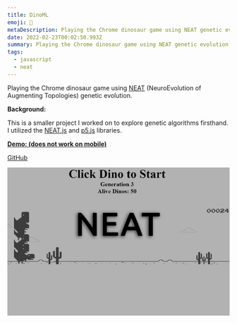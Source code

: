 ```yaml
---
title: DinoML
emoji: 🦖
metaDescription: Playing the Chrome dinosaur game using NEAT genetic evolution
date: 2022-02-23T00:02:50.993Z
summary: Playing the Chrome dinosaur game using NEAT genetic evolution
tags:
  - javascript
  - neat
---
```

Playing the Chrome dinosaur game using [NEAT](https://towardsdatascience.com/neat-an-awesome-approach-to-neuroevolution-3eca5cc7930f) (NeuroEvolution of Augmenting Topologies) genetic evolution.

**Background:**

This is a smaller project I worked on to explore genetic algorithms firsthand. I utilized the [NEAT.js](https://github.com/ExtensionShoe/NEAT-JS) and [p5.js](https://p5js.org/) libraries.

**[Demo: (does not work on mobile)](https://shivvtrivedi.com/dinoML)**

[GitHub](https://github.com/shiv213/dinoML "GitHub")

![](/static/img/dino.jpg)